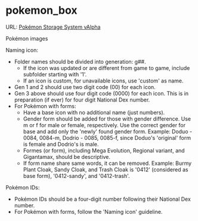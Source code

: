 # pokemon_box
URL: [Pokémon Storage System vAlpha](https://jeibbiej.github.io/pokemon_box/box2.html)

Pokémon images

Naming icon:

* Folder names should be divided into generation: g##.
  * If the icon was updated or are different from game to game, include subfolder
    starting with '1'.
  * If an icon is custom, for unavailable icons, use 'custom' as name.
* Gen 1 and 2 should use two digit code (00) for each icon.
* Gen 3 above should use four digit code (0000) for each icon. This is in 
  preparation (if ever) for four digit National Dex number.
* For Pokémon with forms:
  * Have a base icon with no additional name (just numbers).
  * Gender form should be added for those with gender difference. Use m or f for
    male or female, respectively. Use the correct gender for base and add only 
    the 'newly' found gender form. Example: Doduo - 0084, 0084-m, Dodrio - 0085,
    0085-f, since Doduo's 'original' form is female and Dodrio's is male.
  * Formes (or form), including Mega Evolution, Regional variant, and Gigantamax,
    should be descriptive.
  * If form name share same words, it can be removed. Example: Burmy Plant Cloak,
    Sandy Cloak, and Trash Cloak is '0412' (considered as base form), '0412-sandy',
    and '0412-trash'.

Pokémon IDs:
* Pokémon IDs should be a four-digit number following their National Dex number.
* For Pokémon with forms, follow the 'Naming icon' guideline.
